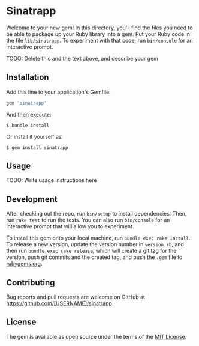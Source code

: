# Sinatrapp

Welcome to your new gem! In this directory, you'll find the files you need to be able to package up your Ruby library into a gem. Put your Ruby code in the file `lib/sinatrapp`. To experiment with that code, run `bin/console` for an interactive prompt.

TODO: Delete this and the text above, and describe your gem

## Installation

Add this line to your application's Gemfile:

```ruby
gem 'sinatrapp'
```

And then execute:

    $ bundle install

Or install it yourself as:

    $ gem install sinatrapp

## Usage

TODO: Write usage instructions here

## Development

After checking out the repo, run `bin/setup` to install dependencies. Then, run `rake test` to run the tests. You can also run `bin/console` for an interactive prompt that will allow you to experiment.

To install this gem onto your local machine, run `bundle exec rake install`. To release a new version, update the version number in `version.rb`, and then run `bundle exec rake release`, which will create a git tag for the version, push git commits and the created tag, and push the `.gem` file to [rubygems.org](https://rubygems.org).

## Contributing

Bug reports and pull requests are welcome on GitHub at https://github.com/[USERNAME]/sinatrapp.

## License

The gem is available as open source under the terms of the [MIT License](https://opensource.org/licenses/MIT).
